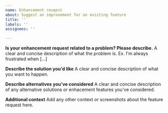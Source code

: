 ```yaml
---
name: Enhancement reuqest
about: Suggest an improvement for an existing feature
title: ''
labels: ''
assignees: ''

---
```


**Is your enhancement request related to a problem? Please describe.**
A clear and concise description of what the problem is. Ex. I'm always frustrated when [...]

**Describe the solution you'd like**
A clear and concise description of what you want to happen.

**Describe alternatives you've considered**
A clear and concise description of any alternative solutions or enhacement features you've considered.

**Additional context**
Add any other context or screenshots about the feature request here.
